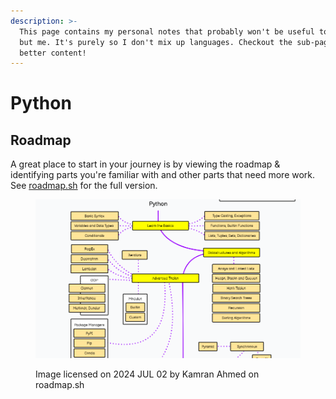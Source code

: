 ```yaml
---
description: >-
  This page contains my personal notes that probably won't be useful to anyone
  but me. It's purely so I don't mix up languages. Checkout the sub-pages for
  better content!
---
```


# Python

## Roadmap

A great place to start in your journey is by viewing the roadmap & identifying parts you're familiar with and other parts that need more work. See [roadmap.sh](https://roadmap.sh) for the full version.

<figure><img src="../../../../.gitbook/assets/image (1) (1) (1) (1) (1) (1) (1) (1) (1) (1) (1) (1) (1) (1) (1) (1) (1) (1) (1) (1) (1) (1) (1) (1) (1) (1) (1) (1) (1) (1).png" alt=""><figcaption><p>Image licensed on 2024 JUL 02 by Kamran Ahmed on roadmap.sh</p></figcaption></figure>
